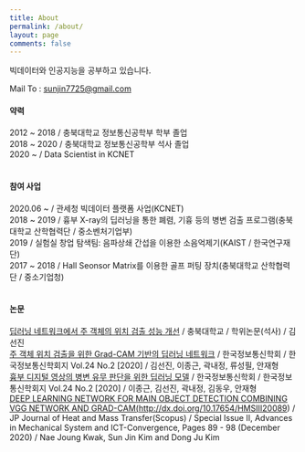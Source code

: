 ```yaml
---
title: About
permalink: /about/
layout: page
comments: false
---
```


빅데이터와 인공지능을 공부하고 있습니다.

Mail To : sunjin7725@gmail.com

#### 약력

2012 ~ 2018 / 충북대학교 정보통신공학부 학부 졸업  
2018 ~ 2020 / 충북대학교 정보통신공학부 석사 졸업  
2020 ~ / Data Scientist in KCNET  
<br>

#### 참여 사업

2020.06 ~ / 관세청 빅데이터 플랫폼 사업(KCNET)<br>
2018 ~ 2019 / 흉부 X-ray의 딥러닝을 통한 폐렴, 기흉 등의 병변 검출 프로그램(충북대학교 산학협력단 / 중소벤처기업부)<br>
2019 / 실험실 창업 탐색팀: 음파상쇄 간섭을 이용한 소음억제기(KAIST / 한국연구재단)<br>
2017 ~ 2018 / Hall Seonsor Matrix를 이용한 골프 퍼팅 장치(충북대학교 산학협력단 / 중소기업청)<br>
<br>

#### 논문

<a href='http://www.riss.kr/search/detail/DetailView.do?p_mat_type=be54d9b8bc7cdb09&control_no=60ce940b0cfdfd43ffe0bdc3ef48d419' target="_blank">딥러닝 네트워크에서 주 객체의 위치 검출 성능 개선</a> / 충북대학교 / 학위논문(석사) / 김선진 <br>
<a href="http://www.riss.kr/search/detail/DetailView.do?p_mat_type=1a0202e37d52c72d&control_no=adf1c1880922328e4884a65323211ff0" target="_blank">주 객체 위치 검출을 위한 Grad-CAM 기반의 딥러닝 네트워크</a> / 한국정보통신학회 / 한국정보통신학회지 Vol.24 No.2 [2020] / 김선진, 이종근, 곽내정, 류성필, 안재형<br>
<a href="http://www.riss.kr/search/detail/DetailView.do?p_mat_type=1a0202e37d52c72d&control_no=d7aa09d47a7163537f7a54760bb41745" target="_blank">흉부 디지털 영상의 병변 유무 판단을 위한 딥러닝 모델</a> / 한국정보통신학회 / 한국정보통신학회지 Vol.24 No.2 [2020] / 이종근, 김선진, 곽내정, 김동우, 안재형<br>
<a href="http://www.pphmj.com/abstract/13606.htm" target="_blank">DEEP LEARNING NETWORK FOR MAIN OBJECT DETECTION COMBINING VGG NETWORK AND GRAD-CAM(http://dx.doi.org/10.17654/HMSIII20089)</a> / JP Journal of Heat and Mass Transfer(Scopus) / Special Issue II, Advances in Mechanical System and ICT-Convergence, Pages 89 - 98 (December 2020) / Nae Joung Kwak, Sun Jin Kim and Dong Ju Kim